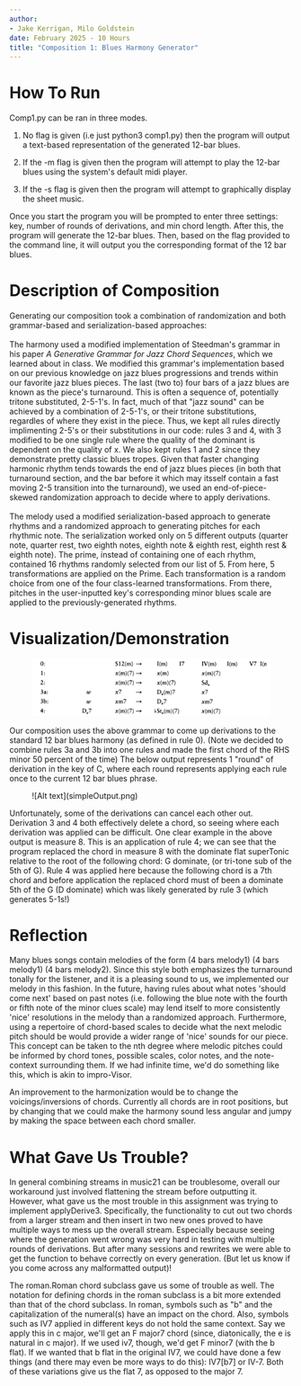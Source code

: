 ```yaml
---
author:
- Jake Kerrigan, Milo Goldstein
date: February 2025 - 10 Hours
title: "Composition 1: Blues Harmony Generator"
---
```


# How To Run

Comp1.py can be ran in three modes.

1.  No flag is given (i.e just python3 comp1.py) then the program will
    output a text-based representation of the generated 12-bar blues.

2.  If the -m flag is given then the program will attempt to play the
    12-bar blues using the system's default midi player.

3.  If the -s flag is given then the program will attempt to graphically
    display the sheet music.

Once you start the program you will be prompted to enter three settings:
key, number of rounds of derivations, and min chord length. After this,
the program will generate the 12-bar blues. Then, based on the flag
provided to the command line, it will output you the corresponding
format of the 12 bar blues.

# Description of Composition

Generating our composition took a combination of randomization and both
grammar-based and serialization-based approaches:\
\
The harmony used a modified implementation of Steedman's grammar in his
paper *A Generative Grammar for Jazz Chord Sequences*, which we learned
about in class. We modified this grammar's implementation based on our
previous knowledge on jazz blues progressions and trends within our
favorite jazz blues pieces. The last (two to) four bars of a jazz blues
are known as the piece's turnaround. This is often a sequence of,
potentially tritone substituted, 2-5-1's. In fact, much of that \"jazz
sound\" can be achieved by a combination of 2-5-1's, or their tritone
substitutions, regardles of where they exist in the piece. Thus, we kept
all rules directly implimenting 2-5's or their substitutions in our
code: rules 3 and 4, with 3 modified to be one single rule where the
quality of the dominant is dependent on the quality of x. We also kept
rules 1 and 2 since they demonstrate pretty classic blues tropes. Given
that faster changing harmonic rhythm tends towards the end of jazz blues
pieces (in both that turnaround section, and the bar before it which may
itsself contain a fast moving 2-5 transition into the turnaround), we
used an end-of-piece-skewed randomization approach to decide where to
apply derivations.\
\
The melody used a modified serialization-based approach to generate
rhythms and a randomized approach to generating pitches for each
rhythmic note. The serialization worked only on 5 different outputs
(quarter note, quarter rest, two eighth notes, eighth note & eighth
rest, eighth rest & eighth note). The prime, instead of containing one
of each rhythm, contained 16 rhythms randomly selected from our list of
5. From here, 5 transformations are applied on the Prime. Each
transformation is a random choice from one of the four class-learned
transformations. From there, pitches in the user-inputted key's
corresponding minor blues scale are applied to the previously-generated
rhythms.

# Visualization/Demonstration

<figure>
    
![Alt text](grammerRules.png)

</figure>

Our composition uses the above grammar to come up derivations to the
standard 12 bar blues harmony (as defined in rule 0). (Note we decided
to combine rules 3a and 3b into one rules and made the first chord of
the RHS minor 50 percent of the time) The below output represents 1
\"round\" of derivation in the key of C, where each round represents
applying each rule once to the current 12 bar blues phrase.

<figure>
![Alt text](simpleOutput.png)
</figure>

Unfortunately, some of the derivations can cancel each other out.
Derivation 3 and 4 both effectively delete a chord, so seeing where each
derivation was applied can be difficult. One clear example in the above
output is measure 8. This is an application of rule 4; we can see that
the program replaced the chord in measure 8 with the dominate flat
superTonic relative to the root of the following chord: G dominate, (or
tri-tone sub of the 5th of G). Rule 4 was applied here because the
following chord is a 7th chord and before application the replaced chord
must of been a dominate 5th of the G (D dominate) which was likely
generated by rule 3 (which generates 5-1s!)

# Reflection

Many blues songs contain melodies of the form (4 bars melody1) (4 bars
melody1) (4 bars melody2). Since this style both emphasizes the
turnaround tonally for the listener, and it is a pleasing sound to us,
we implemented our melody in this fashion. In the future, having rules
about what notes 'should come next' based on past notes (i.e. following
the blue note with the fourth or fifth note of the minor clues scale)
may lend itself to more consistently 'nice' resolutions in the melody
than a randomized approach. Furthermore, using a repertoire of
chord-based scales to decide what the next melodic pitch should be would
provide a wider range of 'nice' sounds for our piece. This concept can
be taken to the nth degree where melodic pitches could be informed by
chord tones, possible scales, color notes, and the note-context
surrounding them. If we had infinite time, we'd do something like this,
which is akin to impro-Visor.

An improvement to the harmonization would be to change the
voicings/inversions of chords. Currently all chords are in root
positions, but by changing that we could make the harmony sound less
angular and jumpy by making the space between each chord smaller.

# What Gave Us Trouble?

In general combining streams in music21 can be troublesome, overall our
workaround just involved flattening the stream before outputting it.
However, what gave us the most trouble in this assignment was trying to
implement applyDerive3. Specifically, the functionality to cut out two
chords from a larger stream and then insert in two new ones proved to
have multiple ways to mess up the overall stream. Especially because
seeing where the generation went wrong was very hard in testing with
multiple rounds of derivations. But after many sessions and rewrites we
were able to get the function to behave correctly on every generation.
(But let us know if you come across any malformatted output)!

The roman.Roman chord subclass gave us some of trouble as well. The
notation for defining chords in the roman subclass is a bit more
extended than that of the chord subclass. In roman, symbols such as
\"b\" and the capitalization of the numeral(s) have an impact on the
chord. Also, symbols such as IV7 applied in different keys do not hold
the same context. Say we apply this in c major, we'll get an F major7
chord (since, diatonically, the e is natural in c major). If we used
iv7, though, we'd get F minor7 (with the b flat). If we wanted that b
flat in the original IV7, we could have done a few things (and there may
even be more ways to do this): IV7\[b7\] or IV-7. Both of these
variations give us the flat 7, as opposed to the major 7.
